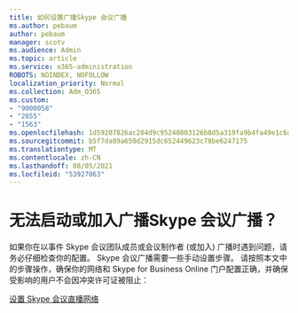 ```yaml
---
title: 如何设置广播Skype 会议广播
ms.author: pebaum
author: pebaum
manager: scotv
ms.audience: Admin
ms.topic: article
ms.service: o365-administration
ROBOTS: NOINDEX, NOFOLLOW
localization_priority: Normal
ms.collection: Adm_O365
ms.custom:
- "9000058"
- "2655"
- "1563"
ms.openlocfilehash: 1d59207826ac284d9c95248003126b8d5a319fa9b4fa49e1c6a451558989b8cc
ms.sourcegitcommit: b5f7da89a650d2915dc652449623c78be6247175
ms.translationtype: MT
ms.contentlocale: zh-CN
ms.lasthandoff: 08/05/2021
ms.locfileid: "53927063"
---
```

# <a name="cant-start-or-join-a-skype-meeting-broadcast"></a>无法启动或加入广播Skype 会议广播？

如果你在以事件 Skype 会议团队成员或会议制作者 (或加入) 广播时遇到问题，请务必仔细检查你的配置。 Skype 会议广播需要一些手动设置步骤。 请按照本文中的步骤操作，确保你的网络和 Skype for Business Online 门户配置正确，并确保受影响的用户不会因冲突许可证被阻止：

[设置 Skype 会议直播网络](https://docs.microsoft.com/SkypeForBusiness/set-up-your-network-for-skype-meeting-broadcast/set-up-your-network-for-skype-meeting-broadcast)